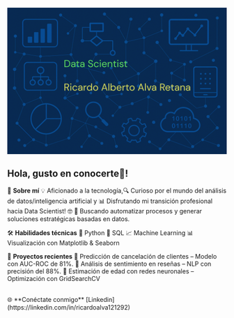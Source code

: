 ![Image Alt](https://github.com/Richyar121292/Richyar121292/blob/27b1ca22aa384879545f60d3fcf04ce894196960/data%20science%20RAAR.PNG)
## Hola, gusto en conocerte👋!

🧙 **Sobre mí**
💡 Aficionado a la tecnología,🔍 Curioso por el mundo del análisis de datos/inteligencia artificial y 📊 Disfrutando mi transición profesional hacia Data Scientist! 🤓
🚀 Buscando automatizar procesos y generar soluciones estratégicas basadas en datos.

🛠️ **Habilidades técnicas**
🐍 Python  💾 SQL  📈 Machine Learning  📊 Visualización con Matplotlib & Seaborn

📂 **Proyectos recientes**
🔹 Predicción de cancelación de clientes – Modelo con AUC-ROC de 81%.
🔹 Análisis de sentimiento en reseñas – NLP con precisión del 88%.
🔹 Estimación de edad con redes neuronales – Optimización con GridSearchCV

<br>
🌐 **Conéctate conmigo**
[Linkedin](https://linkedin.com/in/ricardoalva121292)

